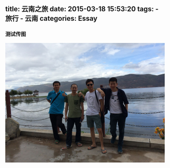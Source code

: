 title: 云南之旅
date: 2015-03-18 15:53:20
tags:
    - 旅行
    - 云南
categories: Essay
---
### 测试传图

![云南之旅](/images/20150318.jpg)
